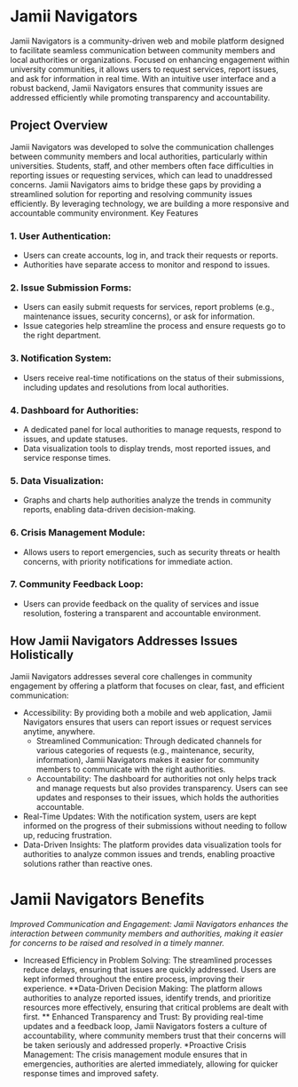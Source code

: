 # Jamii Navigators
Jamii Navigators is a community-driven web and mobile platform designed to facilitate seamless communication between community members and local authorities or organizations. Focused on enhancing engagement within university communities, it allows users to request services, report issues, and ask for information in real time. With an intuitive user interface and a robust backend, Jamii Navigators ensures that community issues are addressed efficiently while promoting transparency and accountability.

## Project Overview
Jamii Navigators was developed to solve the communication challenges between community members and local authorities, particularly within universities. Students, staff, and other members often face difficulties in reporting issues or requesting services, which can lead to unaddressed concerns. Jamii Navigators aims to bridge these gaps by providing a streamlined solution for reporting and resolving community issues efficiently. By leveraging technology, we are building a more responsive and accountable community environment.
Key Features
### 1. User Authentication:
   - Users can create accounts, log in, and track their requests or reports.
   - Authorities have separate access to monitor and respond to issues.
### 2. Issue Submission Forms:
   - Users can easily submit requests for services, report problems (e.g., maintenance issues, security concerns), or ask for information.
   - Issue categories help streamline the process and ensure requests go to the right department.
### 3. Notification System:
   - Users receive real-time notifications on the status of their submissions, including updates and resolutions from local authorities.

### 4. Dashboard for Authorities:
   - A dedicated panel for local authorities to manage requests, respond to issues, and update statuses.
   - Data visualization tools to display trends, most reported issues, and service response times.
### 5. Data Visualization:
   - Graphs and charts help authorities analyze the trends in community reports, enabling data-driven decision-making.
### 6. Crisis Management Module:
   - Allows users to report emergencies, such as security threats or health concerns, with priority notifications for immediate action.
### 7. Community Feedback Loop:
   - Users can provide feedback on the quality of services and issue resolution, fostering a transparent and accountable environment.
## How Jamii Navigators Addresses Issues Holistically
Jamii Navigators addresses several core challenges in community engagement by offering a platform that focuses on clear, fast, and efficient communication:
- Accessibility: By providing both a mobile and web application, Jamii Navigators ensures that users can report issues or request services anytime, anywhere.
  - Streamlined Communication: Through dedicated channels for various categories of requests (e.g., maintenance, security, information), Jamii Navigators makes it easier for community members to communicate with the right authorities.
  - Accountability: The dashboard for authorities not only helps track and manage requests but also provides transparency. Users can see updates and responses to their issues, which holds the authorities accountable.
- Real-Time Updates: With the notification system, users are kept informed on the progress of their submissions without needing to follow up, reducing frustration.
- Data-Driven Insights: The platform provides data visualization tools for authorities to analyze common issues and trends, enabling proactive solutions rather than reactive ones.

# Jamii Navigators Benefits

*Improved Communication and Engagement: Jamii Navigators enhances the interaction between community members and authorities, making it easier for concerns to be raised and resolved in a timely manner.*
* Increased Efficiency in Problem Solving: The streamlined processes reduce delays, ensuring that issues are quickly addressed. Users are kept informed throughout the entire process, improving their experience.
**Data-Driven Decision Making: The platform allows authorities to analyze reported issues, identify trends, and prioritize resources more effectively, ensuring that critical problems are dealt with first.
** Enhanced Transparency and Trust: By providing real-time updates and a feedback loop, Jamii Navigators fosters a culture of accountability, where community members trust that their concerns will be taken seriously and addressed properly.
*Proactive Crisis Management: The crisis management module ensures that in emergencies, authorities are alerted immediately, allowing for quicker response times and improved safety.
